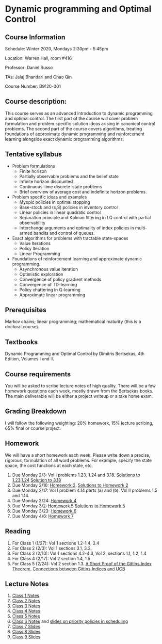 # Dynamic programming and Optimal Control  

## Course Information
Schedule: Winter 2020, Mondays 2:30pm - 5:45pm

Location: Warren Hall, room #416 

Professor: Daniel Russo

TAs: Jalaj Bhandari and Chao Qin 

Course Number: B9120-001


## Course description:

This course serves as an advanced introduction to dynamic programming and optimal control. The first part of the course will cover  problem formulation and problem specific solution ideas arising in canonical control problems. The second part of the course covers algorithms, treating foundations of approximate dynamic programming and reinforcement learning alongside exact dynamic programming algorithms. 

## Tentative syllabus
* Problem formulations
  * Finite horizon
  * Partially observable problems and the belief state 
  * Infinite horizon discounted
  * Continuous-time discrete-state problems
  * Brief overview of average cost and indefinite horizon problems. 
* Problem specific ideas and examples
  * Myopic policies in optimal stopping 
  * Base-stock and (s,S) policies in inventory control
  * Linear policies in linear quadratic control
  * Separation principle and Kalman filtering in LQ control with partial observability 
  * Interchange arguments and optimality of index policies in multi-armed bandits and control of queues. 
* Exact algorithms for problems with tractable state-spaces
  * Value Iterations
  * Policy Iteration
  * Linear Programming
* Foundations of reinforcement learning and approximate dynamic programming. 
  * Asynchronous value iteration 
  * Optimistic exploration 
  * Convergence of policy gradient methods 
  * Convergence of TD-learning 
  * Policy chattering in Q-learning 
  * Approximate linear programming


## Prerequisites
Markov chains; linear programming; mathematical maturity (this is a doctoral course). 

## Textbooks
Dynamic Programming and Optimal Control by Dimitris Bertsekas, 4th Edition, Volumes I and II. 

## Course requirements

You will be asked to scribe lecture notes of high quality. There will be a few homework questions each week, mostly drawn from the Bertsekas books. The main deliverable will be either a project writeup or a take home exam. 


## Grading Breakdown

I will follow the following weighting: 20% homework, 15% lecture scribing, 65% final or course project. 

## Homework 
We will have a short homework each week. Please write down a precise, rigorous, formulation of all word problems. For example, specify the state space, the cost functions at each state, etc. 

1. Due Monday 2/3: Vol I problems 1.23, 1.24 and 3.18.  [Solutions to 1.23,1.24](https://djrusso.github.io/Dynamic-Optimization-Course/HW1_Solns.pdf) [Solution to 3.18](http://www.athenasc.com/DP_4thEd_theo_sol_Vol1.pdf)
2. Due Monday 2/10: [Homework 2](https://djrusso.github.io/Dynamic-Optimization-Course/HW2.pdf). [Solutions to Homework 2](https://djrusso.github.io/Dynamic-Optimization-Course/HW2_Solns.pdf)
3. Due Monday 2/17: Vol I problem 4.14 parts (a) and (b). Vol II problems 1.5 and 1.14. 
4. Due Monday 2/24: [Homework 4](https://djrusso.github.io/Dynamic-Optimization-Course/HW4.pdf) 
5. Due Monday 3/2: [Homework 5](https://djrusso.github.io/Dynamic-Optimization-Course/HW5.pdf) [Solutions to Homework 5](https://djrusso.github.io/Dynamic-Optimization-Course/HW5_solutions.pdf)
6. Due Monday 3/23: [Homework 6](https://djrusso.github.io/Dynamic-Optimization-Course/HW6.pdf)
7. Due Monday 4/6: [Homework 7](https://djrusso.github.io/Dynamic-Optimization-Course/HW7.pdf)

## Reading 

1. For Class 1 (1/27): Vol 1 sections 1.2-1.4, 3.4
2. For Class 2 (2/3): Vol 1 sections 3.1, 3.2. 
3. For Class 3 (2/10): Vol 1 sections 4.2-4.3, Vol 2, sections 1.1, 1.2, 1.4
4. For Class 4 (2/17): Vol 2 section 1.4, 1.5
5. For Class 5 (2/24): Vol 2 section 1.3. [A Short Proof of the Gittins Index Theorem](https://djrusso.github.io/Dynamic-Optimization-Course/short_proof.pdf), [Connections between Gittins Indices and UCB](https://arxiv.org/abs/1904.04732)

## Lecture Notes
1. [Class 1 Notes](https://djrusso.github.io/Dynamic-Optimization-Course/DP_Notes_1.pdf) 
2. [Class 2 Notes](https://djrusso.github.io/Dynamic-Optimization-Course/DP_Notes_2.pdf) 
3. [Class 3 Notes](https://djrusso.github.io/Dynamic-Optimization-Course/DP_Notes_3.pdf)
4. [Class 4 Notes](https://djrusso.github.io/Dynamic-Optimization-Course/DP_Notes_4.pdf)
5. [Class 5 Notes](https://djrusso.github.io/Dynamic-Optimization-Course/DP_Notes_5.pdf)
6.  [Class 6 Notes](https://djrusso.github.io/Dynamic-Optimization-Course/DP_Notes_6.pdf) and [slides on priority policies in scheduling](https://djrusso.github.io/Dynamic-Optimization-Course/priority_policies.pdf)  
7. [Class 7 Slides](https://djrusso.github.io/Dynamic-Optimization-Course/DP_slides_7.pdf) 
8. [Class 8 Slides](https://djrusso.github.io/Dynamic-Optimization-Course/DP_slides_8.pdf) 
9. [Class 9 Slides](https://djrusso.github.io/Dynamic-Optimization-Course/DP_slides_9.pdf) 



